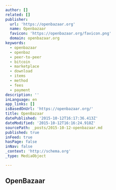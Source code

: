 ```yaml
---
author: []
related: []
publisher:
  url: 'https://openbazaar.org'
  name: Openbazaar
  favicon: 'https://openbazaar.org/favicon.png'
  domain: openbazaar.org
keywords:
  - openbazaar
  - openbaz
  - peer-to-peer
  - bitcoin
  - marketplace
  - download
  - items
  - method
  - fees
  - payment
description: ''
inLanguage: en
app_links: []
isBasedOnUrl: 'https://openbazaar.org/'
title: OpenBazaar
datePublished: '2015-10-12T16:17:36.413Z'
dateModified: '2015-10-12T16:16:24.918Z'
sourcePath: _posts/2015-10-12-openbazaar.md
published: true
inFeed: true
hasPage: false
inNav: false
_context: 'http://schema.org'
_type: MediaObject

---
```

<article style=""><h1>OpenBazaar</h1><p></p></article>